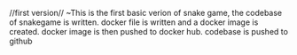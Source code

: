 //first version//
~This is the first basic verion of snake game, the codebase of snakegame is written. docker file is written and a docker image is created. docker image is then pushed to docker hub. codebase is pushed to github
